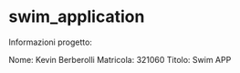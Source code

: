 # swim_application

Informazioni progetto:

Nome: Kevin Berberolli
Matricola: 321060
Titolo: Swim APP


